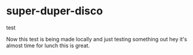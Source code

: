 # super-duper-disco
test




Now this test is being made locally and just testing something out hey it's almost time
for lunch this is great.